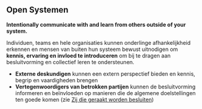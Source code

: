 ## Open Systemen

**Intentionally communicate with and learn from others outside of your system.**

Individuen, teams en hele organisaties kunnen onderlinge afhankelijkheid erkennen en mensen van buiten hun systeem bewust uitnodigen om **kennis, ervaring en invloed te introduceren** om bij te dragen aan besluitvorming en collectief leren te ondersteunen.

- **Externe deskundigen** kunnen een extern perspectief bieden en kennis, begrip en vaardigheden brengen
- **Vertegenwoordigers van betrokken partijen** kunnen de besluitvorming informeren en beïnvloeden op manieren die de algemene doelstellingen ten goede komen (zie [Zij die geraakt worden besluiten](section:those-affected-decide))